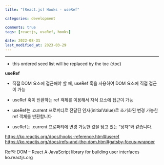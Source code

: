 ```yaml
---
title: "[React.js] Hooks - useRef"

categories: development

comments: true
tags: [reactjs, useRef, hooks]

date: 2022-08-31
last_modified_at: 2023-03-29
---
```


---

<!-- prettier-ignore -->
* this ordered seed list will be replaced by the toc 
{:toc}

**useRef**

- 직접 DOM 요소에 접근해야 할 때, useRef 훅을 사용하여 DOM 요소에 직접 접근이 가능
- useRef 훅이 반환하는 ref 객체를 이용해서 자식 요소에 접근이 가능

- useRef는 .current 프로퍼티로 전달된 인자(initialValue)로 초기화된 변경 가능한 ref 객체를 반환합니다

- useRef는 .current 프로퍼티에 변경 가능한 값을 담고 있는 “상자”와 같습니다.
  ​
  ​

https://ko.reactjs.org/docs/hooks-reference.html#useref
​
​
​
https://ko.reactjs.org/docs/refs-and-the-dom.html#gatsby-focus-wrapper

Ref와 DOM – React
A JavaScript library for building user interfaces
ko.reactjs.org
